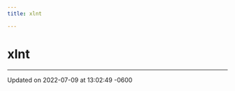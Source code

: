 ```yaml
---
title: xlnt

---
```


# xlnt








-------------------------------

Updated on 2022-07-09 at 13:02:49 -0600